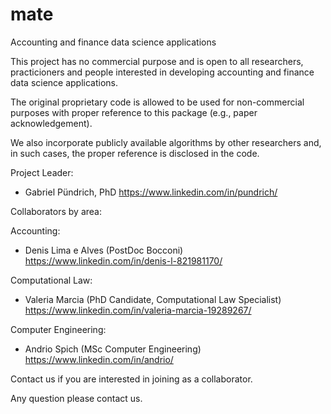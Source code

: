 # mate
Accounting and finance data science applications

This project has no commercial purpose and is open to all researchers, practicioners and people interested in developing accounting and finance data science applications.

The original proprietary code is allowed to be used for non-commercial purposes with proper reference to this package (e.g., paper acknowledgement).

We also incorporate publicly available algorithms by other researchers and, in such cases, the proper reference is disclosed in the code.

Project Leader:
- Gabriel Pündrich, PhD  https://www.linkedin.com/in/pundrich/

Collaborators by area:

Accounting:
- Denis Lima e Alves (PostDoc Bocconi) https://www.linkedin.com/in/denis-l-821981170/

Computational Law:
- Valeria Marcia (PhD Candidate, Computational Law Specialist) https://www.linkedin.com/in/valeria-marcia-19289267/

Computer Engineering:
- Andrio Spich (MSc Computer Engineering) https://www.linkedin.com/in/andrio/

Contact us if you are interested in joining as a collaborator.

Any question please contact us.
